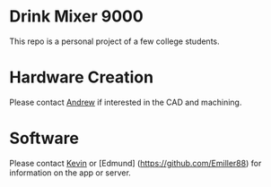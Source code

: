 # Drink Mixer 9000
This repo is a personal project of a few college students.
# Hardware Creation
Please contact [Andrew](https://github.com/AndrewWhiteis) if interested in the CAD and machining.
# Software
Please contact [Kevin](https://github.com/caominhim) or [Edmund] (https://github.com/Emiller88) for information on the app or server.
